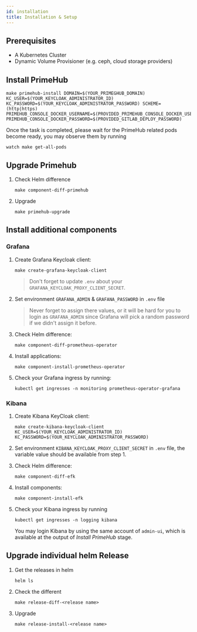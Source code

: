 ```yaml
---
id: installation 
title: Installation & Setup
---
```

## Prerequisites

- A Kubernetes Cluster
- Dynamic Volume Provisioner (e.g. ceph, cloud storage providers)

## Install PrimeHub

```
make primehub-install DOMAIN=$(YOUR_PRIMEGHUB_DOMAIN) KC_USER=$(YOUR_KEYCLOAK_ADMINISTRATOR_ID) KC_PASSWORD=$(YOUR_KEYCLOAK_ADMINISTRATOR_PASSWORD) SCHEME=(http|https) PRIMEHUB_CONSOLE_DOCKER_USERNAME=$(PROVIDED_PRIMEHUB_CONSOLE_DOCKER_USERNAME) PRIMEHUB_CONSOLE_DOCKER_PASSWORD=$(PROVIDED_GITLAB_DEPLOY_PASSWORD)
```

Once the task is completed, please wait for the PrimeHub related pods become ready, you may observe them by running

```
watch make get-all-pods
```

## Upgrade Primehub

1. Check Helm difference
   ```
   make component-diff-primehub
   ```
1. Upgrade
   ```
   make primehub-upgrade
   ```

## Install additional components

### Grafana

1. Create Grafana Keycloak client:

   ```
   make create-grafana-keycloak-client
   ```

   > Don't forget to update `.env` about your `GRAFANA_KEYCLOAK_PROXY_CLIENT_SECRET`.

1. Set environment `GRAFANA_ADMIN` & `GRAFANA_PASSWORD` in `.env` file

   > Never forget to assign there values, or it will be hard for you to login as `GRAFANA_ADMIN` since Grafana will pick a random password if we didn't assign it before.

1. Check Helm difference:

   ```
   make component-diff-prometheus-operator
   ```

1. Install applications:
   ```
   make component-install-prometheus-operator
   ```
1. Check your Grafana ingress by running:
   ```
   kubectl get ingresses -n monitoring prometheus-operator-grafana
   ```

### Kibana

1. Create Kibana KeyCloak client:
   ```
   make create-kibana-keycloak-client KC_USER=$(YOUR_KEYCLOAK_ADMINISTRATOR_ID) KC_PASSWORD=$(YOUR_KEYCLOAK_ADMINISTRATOR_PASSWORD)
   ```
1. Set environment `KIBANA_KEYCLOAK_PROXY_CLIENT_SECRET` in `.env` file, the variable value should be available from step 1.

1. Check Helm difference:
   ```
   make component-diff-efk
   ```
1. Install components:
   ```
   make component-install-efk
   ```
1. Check your Kibana ingress by running

   ```
   kubectl get ingresses -n logging kibana
   ```

   You may login Kibana by using the same account of `admin-ui`, which is available at the output of _Install PrimeHub_ stage.

## Upgrade individual helm Release

1. Get the releases in helm

   ```
   helm ls
   ```

1. Check the different

   ```
   make release-diff-<release name>
   ```

1. Upgrade
   ```
   make release-install-<release name>
   ```
